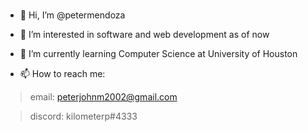 # 

- 👋 Hi, I’m @petermendoza
- 👀 I’m interested in software and web development as of now
- 🌱 I’m currently learning Computer Science at University of Houston

- 📫 How to reach me: 
> email: peterjohnm2002@gmail.com

> discord: kilometerp#4333

<!---
petermendoza/petermendoza is a ✨ special ✨ repository because its `README.md` (this file) appears on your GitHub profile.
You can click the Preview link to take a look at your changes.
--->

